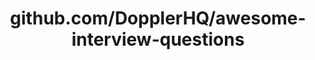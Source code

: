 ---
layout: post
title: github.com/DopplerHQ/awesome-interview-questions
categories: link
tags: [انگلیسی, برنامه‌نویسی]
---